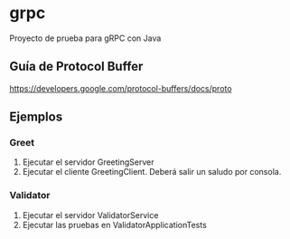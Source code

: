 # grpc
Proyecto de prueba para gRPC con Java

## Guía de Protocol Buffer
https://developers.google.com/protocol-buffers/docs/proto

## Ejemplos
### Greet
1. Ejecutar el servidor GreetingServer
2. Ejecutar el cliente GreetingClient. Deberá salir un saludo por consola.

### Validator
1. Ejecutar el servidor ValidatorService
2. Ejecutar las pruebas en ValidatorApplicationTests